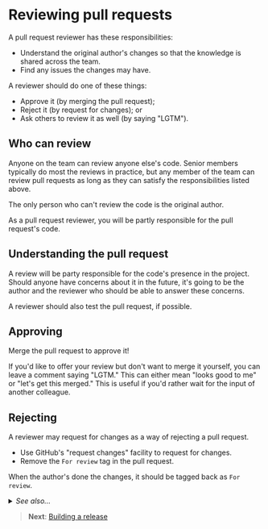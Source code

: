 # Reviewing pull requests

A pull request reviewer has these responsibilities:

- Understand the original author's changes so that the knowledge is shared across the team.
- Find any issues the changes may have.

A reviewer should do one of these things:

- Approve it (by merging the pull request);
- Reject it (by request for changes); or
- Ask others to review it as well (by saying "LGTM").

## Who can review

Anyone on the team can review anyone else's code. Senior members typically do most the reviews in practice, but any member of the team can review pull requests as long as they can satisfy the responsibilities listed above.

The only person who can't review the code is the original author.

As a pull request reviewer, you will be partly responsible for the pull request's code.

## Understanding the pull request

A review will be party responsible for the code's presence in the project. Should anyone have concerns about it in the future, it's going to be the author and the reviewer who should be able to answer these concerns.

A reviewer should also test the pull request, if possible.

## Approving

Merge the pull request to approve it!

If you'd like to offer your review but don't want to merge it yourself, you can leave a comment saying "LGTM." This can either mean "looks good to me" or "let's get this merged." This is useful if you'd rather wait for the input of another colleague.

## Rejecting

A reviewer may request for changes as a way of rejecting a pull request.

- Use GitHub's "request changes" facility to request for changes.
- Remove the `For review` tag in the pull request.

When the author's done the changes, it should be tagged back as `For review`.

<details>
<summary><em>See also...</em></summary>

<ul>
<li><a href='https://help.github.com/articles/reviewing-proposed-changes-in-a-pull-request/'>Reviewing proposed changes in a pull request</a> (github.com)</li>
<li><a href='https://help.github.com/articles/about-pull-request-reviews/'>About pull request reviews</a> (github.com)</li>
</ul>
</details>

> **Next**: [Building a release](releasing.md)
